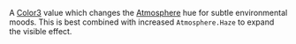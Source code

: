 A [Color3](https://developer.roblox.com/en-us/api-reference/datatype/Color3) value which changes the [Atmosphere](https://create.roblox.com/docs/reference/engine/classes/Atmosphere) hue for subtle
environmental moods. This is best combined with increased
`Atmosphere.Haze` to expand the visible effect.